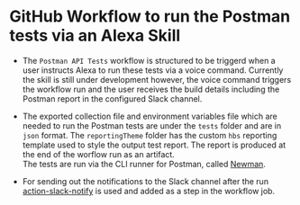 # GitHub Workflow to run the Postman tests via an Alexa Skill

- The `Postman API Tests` workflow is structured to be triggerd when a user instructs Alexa to run these tests via a voice command. Currently the skill is still under development however, the voice command triggers the workflow run and the user receives the build details including the Postman report in the configured Slack channel. 

- The exported collection file and environment variables file which are needed to run the Postman tests are under the `tests` folder and are in `json` format. The `reportingTheme` folder has the custom `hbs` reporting template used to style the output test report. The report is produced at the end of the worflow run as an artifact.  
The tests are run via the CLI runner for Postman, called [Newman](https://learning.postman.com/docs/running-collections/using-newman-cli/command-line-integration-with-newman/).

- For sending out the notifications to the Slack channel after the run [action-slack-notify](https://github.com/rtCamp/action-slack-notify) is used and added as a step in the workflow job.
